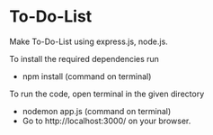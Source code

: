 # To-Do-List

Make To-Do-List using express.js, node.js.

To install the required dependencies run 
- npm install (command on terminal)

To run the code, open terminal in the given directory 
- nodemon app.js (command on terminal)
- Go to http://localhost:3000/ on your browser.
